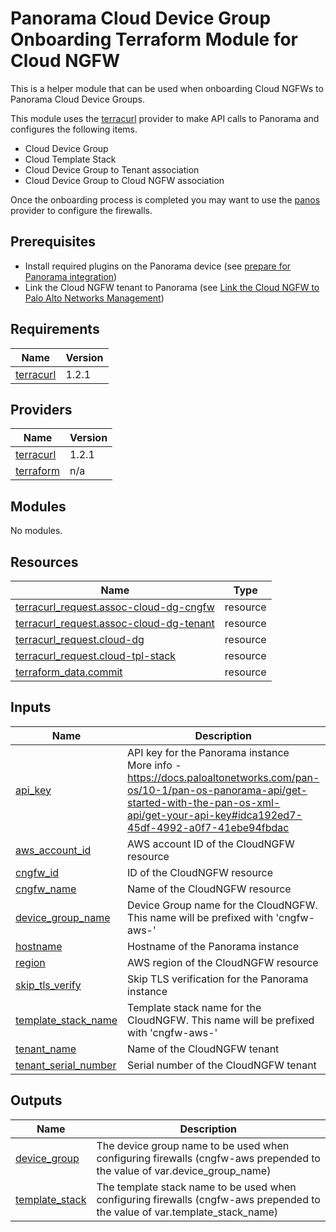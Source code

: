 # Panorama Cloud Device Group Onboarding Terraform Module for Cloud NGFW

This is a helper module that can be used when onboarding Cloud NGFWs to Panorama Cloud Device Groups.

This module uses the [terracurl](https://github.com/michaelcontento/terraform-provider-terracurl) provider to make API calls to Panorama and configures the following items.

- Cloud Device Group
- Cloud Template Stack
- Cloud Device Group to Tenant association
- Cloud Device Group to Cloud NGFW association

Once the onboarding process is completed you may want to use the [panos](https://registry.terraform.io/providers/PaloAltoNetworks/panos/latest) provider to configure the firewalls.

## Prerequisites

- Install required plugins on the Panorama device (see [prepare for Panorama integration](https://docs.paloaltonetworks.com/cloud-ngfw/aws/cloud-ngfw-on-aws/panorama-integration-overview/cloud-ngfw-aws-panorama-integration/prepare-for-panorama-integration))
- Link the Cloud NGFW tenant to Panorama (see [Link the Cloud NGFW to Palo Alto Networks Management](https://docs.paloaltonetworks.com/cloud-ngfw/aws/cloud-ngfw-on-aws/panorama-integration-overview/cloud-ngfw-aws-panorama-integration/link-cngfw-to-panorama))

<!-- BEGIN_TF_DOCS -->
## Requirements

| Name | Version |
|------|---------|
| <a name="requirement_terracurl"></a> [terracurl](#requirement\_terracurl) | 1.2.1 |

## Providers

| Name | Version |
|------|---------|
| <a name="provider_terracurl"></a> [terracurl](#provider\_terracurl) | 1.2.1 |
| <a name="provider_terraform"></a> [terraform](#provider\_terraform) | n/a |

## Modules

No modules.

## Resources

| Name | Type |
|------|------|
| [terracurl_request.assoc-cloud-dg-cngfw](https://registry.terraform.io/providers/devops-rob/terracurl/1.2.1/docs/resources/request) | resource |
| [terracurl_request.assoc-cloud-dg-tenant](https://registry.terraform.io/providers/devops-rob/terracurl/1.2.1/docs/resources/request) | resource |
| [terracurl_request.cloud-dg](https://registry.terraform.io/providers/devops-rob/terracurl/1.2.1/docs/resources/request) | resource |
| [terracurl_request.cloud-tpl-stack](https://registry.terraform.io/providers/devops-rob/terracurl/1.2.1/docs/resources/request) | resource |
| [terraform_data.commit](https://registry.terraform.io/providers/hashicorp/terraform/latest/docs/resources/data) | resource |

## Inputs

| Name | Description | Type | Default | Required |
|------|-------------|------|---------|:--------:|
| <a name="input_api_key"></a> [api\_key](#input\_api\_key) | API key for the Panorama instance<br>    More info - https://docs.paloaltonetworks.com/pan-os/10-1/pan-os-panorama-api/get-started-with-the-pan-os-xml-api/get-your-api-key#idca192ed7-45df-4992-a0f7-41ebe94fbdac | `string` | n/a | yes |
| <a name="input_aws_account_id"></a> [aws\_account\_id](#input\_aws\_account\_id) | AWS account ID of the CloudNGFW resource | `string` | n/a | yes |
| <a name="input_cngfw_id"></a> [cngfw\_id](#input\_cngfw\_id) | ID of the CloudNGFW resource | `string` | n/a | yes |
| <a name="input_cngfw_name"></a> [cngfw\_name](#input\_cngfw\_name) | Name of the CloudNGFW resource | `string` | n/a | yes |
| <a name="input_device_group_name"></a> [device\_group\_name](#input\_device\_group\_name) | Device Group name for the CloudNGFW. This name will be prefixed with 'cngfw-aws-' | `string` | n/a | yes |
| <a name="input_hostname"></a> [hostname](#input\_hostname) | Hostname of the Panorama instance | `string` | n/a | yes |
| <a name="input_region"></a> [region](#input\_region) | AWS region of the CloudNGFW resource | `string` | n/a | yes |
| <a name="input_skip_tls_verify"></a> [skip\_tls\_verify](#input\_skip\_tls\_verify) | Skip TLS verification for the Panorama instance | `bool` | `true` | no |
| <a name="input_template_stack_name"></a> [template\_stack\_name](#input\_template\_stack\_name) | Template stack name for the CloudNGFW. This name will be prefixed with 'cngfw-aws-' | `string` | n/a | yes |
| <a name="input_tenant_name"></a> [tenant\_name](#input\_tenant\_name) | Name of the CloudNGFW tenant | `string` | n/a | yes |
| <a name="input_tenant_serial_number"></a> [tenant\_serial\_number](#input\_tenant\_serial\_number) | Serial number of the CloudNGFW tenant | `string` | n/a | yes |

## Outputs

| Name | Description |
|------|-------------|
| <a name="output_device_group"></a> [device\_group](#output\_device\_group) | The device group name to be used when configuring firewalls (cngfw-aws prepended to the value of var.device\_group\_name) |
| <a name="output_template_stack"></a> [template\_stack](#output\_template\_stack) | The template stack name to be used when configuring firewalls (cngfw-aws prepended to the value of var.template\_stack\_name) |
<!-- END_TF_DOCS -->